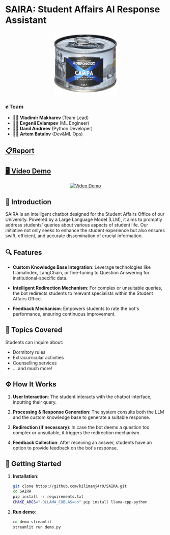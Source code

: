 # SAIRA: Student Affairs AI Response Assistant
<p align="center">
<img src="report/saira.png" alt="Saira" width="200"/>
</p>

### ✊ Team
- 🧑‍💻 **Vladimir Makharev** (Team Lead)
- 🧑‍💻 **Evgenii Evlampev** (ML Engineer)
- 🧑‍💻 **Danil Andreev** (Python Developer)
- 🧑‍💻 **Artem Batalov** (Dev&ML Ops)

## [📋Report](report/report.pdf)

## [🖥️ Video Demo](https://youtu.be/KZKuOo5xT24)

<p align="center">
<a href="https://www.youtube.com/watch?v=KZKuOo5xT24">
<img src="https://img.youtube.com/vi/KZKuOo5xT24/0.jpg" alt="Video Demo"/>
</a>
</p>

## 📌 Introduction

SAIRA is an intelligent chatbot designed for the Student Affairs Office of our University. Powered by a Large Language Model (LLM), it aims to promptly address students' queries about various aspects of student life. Our initiative not only seeks to enhance the student experience but also ensures swift, efficient, and accurate dissemination of crucial information.

## 🔍 Features

- **Custom Knowledge Base Integration**: Leverage technologies like LlamaIndex, LangChain, or fine-tuning to Question Answering for institutional-specific data.
  
- **Intelligent Redirection Mechanism**: For complex or unsuitable queries, the bot redirects students to relevant specialists within the Student Affairs Office.
  
- **Feedback Mechanism**: Empowers students to rate the bot's performance, ensuring continuous improvement.

## 📘 Topics Covered

Students can inquire about:
- Dormitory rules
- Extracurricular activities
- Counselling services
- ... and much more!

## ⚙️ How It Works

1. **User Interaction**: The student interacts with the chatbot interface, inputting their query.
   
2. **Processing & Response Generation**: The system consults both the LLM and the custom knowledge base to generate a suitable response.

3. **Redirection (if necessary)**: In case the bot deems a question too complex or unsuitable, it triggers the redirection mechanism.

4. **Feedback Collection**: After receiving an answer, students have an option to provide feedback on the bot's response.

## 🚀 Getting Started

1. **Installation**:
   ```bash
   git clone https://github.com/kilimanj4r0/SAIRA.git
   cd SAIRA
   pip install -r requirements.txt
   CMAKE_ARGS="-DLLAMA_CUBLAS=on" pip install llama-cpp-python
   ```

2. **Run demo**:
   ```bash
   cd demo-streamlit
   streamlit run demo.py
   ```
